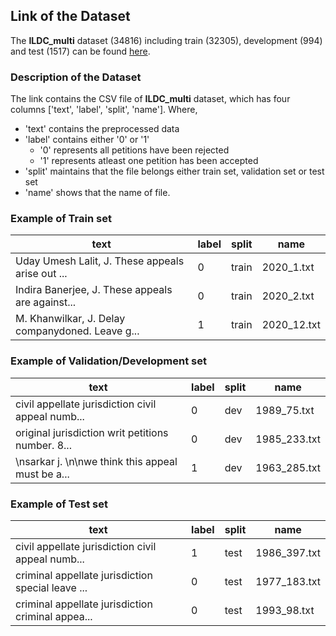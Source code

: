 ## Link of the Dataset ##
The **ILDC_multi** dataset (34816) including train (32305), development (994) and test (1517) can be found [here](https://iitk-my.sharepoint.com/:u:/g/personal/ashutoshm_iitk_ac_in/ERst9DHRCg1CvhctxHHWNYIBVmoacpxrKAa_qdglh3s-OA?e=NsUg41).

### Description of the Dataset ###

The link contains the CSV file of **ILDC_multi** dataset, which has four columns ['text', 'label', 'split', 'name']. 
Where,
* 'text' contains the preprocessed data
* 'label' contains either '0' or '1'
  * '0' represents all petitions have been rejected
  * '1' represents atleast one petition has been accepted
* 'split' maintains that the file belongs either train set, validation set or test set
* 'name' shows that the name of file.

### Example of Train set ###

text                                              | label | split | name
------------------------------------------------- | ----- | ----- | ----
Uday Umesh Lalit, J. These appeals arise out ...  | 0     | train | 2020_1.txt
Indira Banerjee, J. These appeals are against...	| 0	    | train	| 2020_2.txt
M. Khanwilkar, J. Delay companydoned. Leave g...	| 1     |	train	| 2020_12.txt

### Example of Validation/Development set ###

text                                              | label | split | name
------------------------------------------------- | ----- | ----- | ----
civil appellate jurisdiction civil appeal numb...	| 0	    | dev	  | 1989_75.txt
original jurisdiction writ petitions number. 8...	| 0	    | dev	  | 1985_233.txt
\nsarkar j. \n\nwe think this appeal must be a...	| 1	    | dev	  | 1963_285.txt


### Example of Test set ###

text                                              | label | split | name
------------------------------------------------- | ----- | ----- | ----
civil appellate jurisdiction civil appeal numb...	| 1	    | test	 | 1986_397.txt
criminal appellate jurisdiction special leave ...	| 0	    | test	 | 1977_183.txt
criminal appellate jurisdiction criminal appea...	| 0	    | test	  | 1993_98.txt

